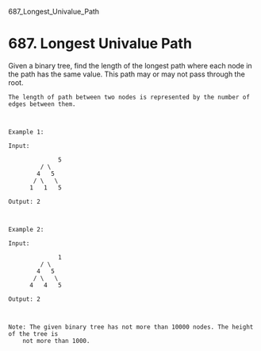 687_Longest_Univalue_Path
# 687. Longest Univalue Path

Given a binary tree, find the length of the longest path where each node in the path has the
        same value. This path may or may not pass through the root.

    The length of path between two nodes is represented by the number of edges between them.

     

    Example 1:

    Input:

                  5
             / \
            4   5
           / \   \
          1   1   5

    Output: 2

     

    Example 2:

    Input:

                  1
             / \
            4   5
           / \   \
          4   4   5

    Output: 2

     

    Note: The given binary tree has not more than 10000 nodes. The height of the tree is
        not more than 1000.